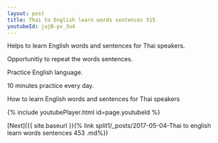 ```yaml
---
layout: post
title: Thai to English learn words sentences 515 
youtubeId: jujB-pv_3u4
---
```

 
 
Helps to learn English words and sentences for Thai speakers.

Opportunitiy to repeat the words sentences. 

Practice English language. 
 
10 minutes practice every day. 
 
How to learn English words and sentences for Thai speakers 
 
{% include youtubePlayer.html id=page.youtubeId %}
 
 
[Next]({{ site.baseurl }}{% link  split1/_posts/2017-05-04-Thai to english learn words sentences 453 .md%})
 
